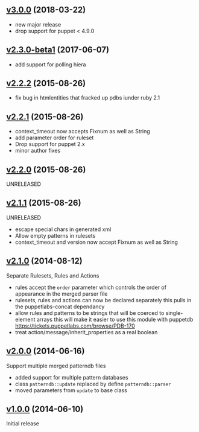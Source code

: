 ## [v3.0.0](https://github.com/ccin2p3/puppet-patterndb/releases/tag/v3.0.0) (2018-03-22)

* new major release
* drop support for puppet < 4.9.0

## [v2.3.0-beta1](https://github.com/ccin2p3/puppet-patterndb/releases/tag/v2.3.0-beta1) (2017-06-07)

* add support for polling hiera

## [v2.2.2](https://github.com/ccin2p3/puppet-patterndb/releases/tag/v2.2.2) (2015-08-26)

* fix bug in htmlentities that fracked up pdbs iunder ruby 2.1

## [v2.2.1](https://github.com/ccin2p3/puppet-patterndb/releases/tag/v2.2.1) (2015-08-26)

* context_timeout now accepts Fixnum as well as String
* add parameter order for ruleset
* Drop support for puppet 2.x
* minor author fixes

## [v2.2.0](https://github.com/ccin2p3/puppet-patterndb/releases/tag/v2.2.0) (2015-08-26)

UNRELEASED

## [v2.1.1](https://github.com/ccin2p3/puppet-patterndb/releases/tag/v2.1.1) (2015-08-26)

UNRELEASED

* escape special chars in generated xml
* Allow empty patterns in rulesets
* context_timeout and version now accept Fixnum as well as String

## [v2.1.0](https://github.com/ccin2p3/puppet-patterndb/releases/tag/v2.1.0) (2014-08-12)

Separate Rulesets, Rules and Actions

* rules accept the `order` parameter which controls the order
  of appearance in the merged parser file
* rulesets, rules and actions can now be declared separately
  this pulls in the puppetlabs-concat dependancy
* allow rules and patterns to be strings
  that will be coerced to single-element arrays
  this will make it easier to use this module with puppetdb
  https://tickets.puppetlabs.com/browse/PDB-170
* treat action/message/inherit_properties as a real boolean

## [v2.0.0](https://github.com/ccin2p3/puppet-patterndb/releases/tag/v2.0.0) (2014-06-16)

Support multiple merged patterndb files

* added support for multiple pattern databases
* class `patterndb::update` replaced by define `patterndb::parser`
* moved parameters from `update` to base class

## [v1.0.0](https://github.com/ccin2p3/puppet-patterndb/releases/tag/v1.0.0) (2014-06-10)

Initial release
